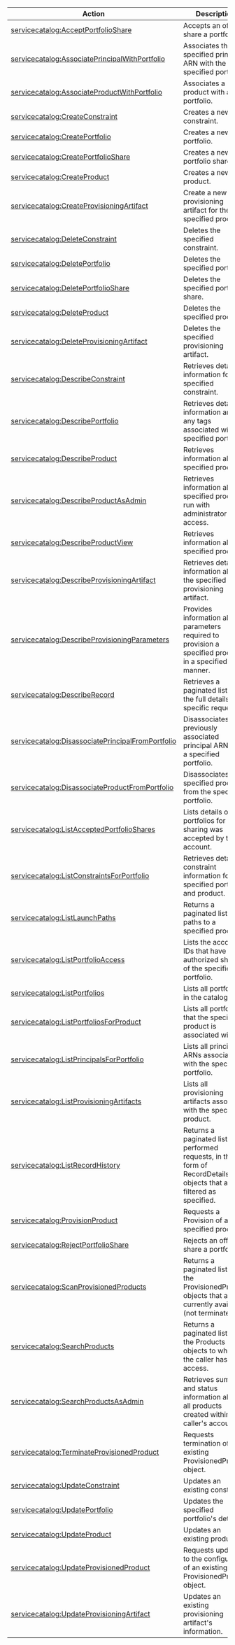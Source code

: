 | Action | Description | Resource | Condition |
| --- | --- | --- | --- |
| [servicecatalog:AcceptPortfolioShare](http://docs.aws.amazon.com/servicecatalog/latest/dg/API_AcceptPortfolioShare.html) | Accepts an offer to share a portfolio. | ??? | ??? |
| [servicecatalog:AssociatePrincipalWithPortfolio](http://docs.aws.amazon.com/servicecatalog/latest/dg/API_AssociatePrincipalWithPortfolio.html) | Associates the specified principal ARN with the specified portfolio. | ??? | ??? |
| [servicecatalog:AssociateProductWithPortfolio](http://docs.aws.amazon.com/servicecatalog/latest/dg/API_AssociateProductWithPortfolio.html) | Associates a product with a portfolio. | ??? | ??? |
| [servicecatalog:CreateConstraint](http://docs.aws.amazon.com/servicecatalog/latest/dg/API_CreateConstraint.html) | Creates a new constraint. | ??? | ??? |
| [servicecatalog:CreatePortfolio](http://docs.aws.amazon.com/servicecatalog/latest/dg/API_CreatePortfolio.html) | Creates a new portfolio. | ??? | ??? |
| [servicecatalog:CreatePortfolioShare](http://docs.aws.amazon.com/servicecatalog/latest/dg/API_CreatePortfolioShare.html) | Creates a new portfolio share. | ??? | ??? |
| [servicecatalog:CreateProduct](http://docs.aws.amazon.com/servicecatalog/latest/dg/API_CreateProduct.html) | Creates a new product. | ??? | ??? |
| [servicecatalog:CreateProvisioningArtifact](http://docs.aws.amazon.com/servicecatalog/latest/dg/API_CreateProvisioningArtifact.html) | Create a new provisioning artifact for the specified product. | ??? | ??? |
| [servicecatalog:DeleteConstraint](http://docs.aws.amazon.com/servicecatalog/latest/dg/API_DeleteConstraint.html) | Deletes the specified constraint. | ??? | ??? |
| [servicecatalog:DeletePortfolio](http://docs.aws.amazon.com/servicecatalog/latest/dg/API_DeletePortfolio.html) | Deletes the specified portfolio. | ??? | ??? |
| [servicecatalog:DeletePortfolioShare](http://docs.aws.amazon.com/servicecatalog/latest/dg/API_DeletePortfolioShare.html) | Deletes the specified portfolio share. | ??? | ??? |
| [servicecatalog:DeleteProduct](http://docs.aws.amazon.com/servicecatalog/latest/dg/API_DeleteProduct.html) | Deletes the specified product. | ??? | ??? |
| [servicecatalog:DeleteProvisioningArtifact](http://docs.aws.amazon.com/servicecatalog/latest/dg/API_DeleteProvisioningArtifact.html) | Deletes the specified provisioning artifact. | ??? | ??? |
| [servicecatalog:DescribeConstraint](http://docs.aws.amazon.com/servicecatalog/latest/dg/API_DescribeConstraint.html) | Retrieves detailed information for a specified constraint. | ??? | ??? |
| [servicecatalog:DescribePortfolio](http://docs.aws.amazon.com/servicecatalog/latest/dg/API_DescribePortfolio.html) | Retrieves detailed information and any tags associated with the specified portfolio. | ??? | ??? |
| [servicecatalog:DescribeProduct](http://docs.aws.amazon.com/servicecatalog/latest/dg/API_DescribeProduct.html) | Retrieves information about a specified product. | ??? | ??? |
| [servicecatalog:DescribeProductAsAdmin](http://docs.aws.amazon.com/servicecatalog/latest/dg/API_DescribeProductAsAdmin.html) | Retrieves information about a specified product, run with administrator access. | ??? | ??? |
| [servicecatalog:DescribeProductView](http://docs.aws.amazon.com/servicecatalog/latest/dg/API_DescribeProductView.html) | Retrieves information about a specified product. | ??? | ??? |
| [servicecatalog:DescribeProvisioningArtifact](http://docs.aws.amazon.com/servicecatalog/latest/dg/API_DescribeProvisioningArtifact.html) | Retrieves detailed information about the specified provisioning artifact. | ??? | ??? |
| [servicecatalog:DescribeProvisioningParameters](http://docs.aws.amazon.com/servicecatalog/latest/dg/API_DescribeProvisioningParameters.html) | Provides information about parameters required to provision a specified product in a specified manner. | ??? | ??? |
| [servicecatalog:DescribeRecord](http://docs.aws.amazon.com/servicecatalog/latest/dg/API_DescribeRecord.html) | Retrieves a paginated list of the full details of a specific request. | ??? | ??? |
| [servicecatalog:DisassociatePrincipalFromPortfolio](http://docs.aws.amazon.com/servicecatalog/latest/dg/API_DisassociatePrincipalFromPortfolio.html) | Disassociates a previously associated principal ARN from a specified portfolio. | ??? | ??? |
| [servicecatalog:DisassociateProductFromPortfolio](http://docs.aws.amazon.com/servicecatalog/latest/dg/API_DisassociateProductFromPortfolio.html) | Disassociates the specified product from the specified portfolio. | ??? | ??? |
| [servicecatalog:ListAcceptedPortfolioShares](http://docs.aws.amazon.com/servicecatalog/latest/dg/API_ListAcceptedPortfolioShares.html) | Lists details of all portfolios for which sharing was accepted by this account. | ??? | ??? |
| [servicecatalog:ListConstraintsForPortfolio](http://docs.aws.amazon.com/servicecatalog/latest/dg/API_ListConstraintsForPortfolio.html) | Retrieves detailed constraint information for the specified portfolio and product. | ??? | ??? |
| [servicecatalog:ListLaunchPaths](http://docs.aws.amazon.com/servicecatalog/latest/dg/API_ListLaunchPaths.html) | Returns a paginated list of all paths to a specified product. | ??? | ??? |
| [servicecatalog:ListPortfolioAccess](http://docs.aws.amazon.com/servicecatalog/latest/dg/API_ListPortfolioAccess.html) | Lists the account IDs that have been authorized sharing of the specified portfolio. | ??? | ??? |
| [servicecatalog:ListPortfolios](http://docs.aws.amazon.com/servicecatalog/latest/dg/API_ListPortfolios.html) | Lists all portfolios in the catalog. | ??? | ??? |
| [servicecatalog:ListPortfoliosForProduct](http://docs.aws.amazon.com/servicecatalog/latest/dg/API_ListPortfoliosForProduct.html) | Lists all portfolios that the specified product is associated with. | ??? | ??? |
| [servicecatalog:ListPrincipalsForPortfolio](http://docs.aws.amazon.com/servicecatalog/latest/dg/API_ListPrincipalsForPortfolio.html) | Lists all principal ARNs associated with the specified portfolio. | ??? | ??? |
| [servicecatalog:ListProvisioningArtifacts](http://docs.aws.amazon.com/servicecatalog/latest/dg/API_ListProvisioningArtifacts.html) | Lists all provisioning artifacts associated with the specified product. | ??? | ??? |
| [servicecatalog:ListRecordHistory](http://docs.aws.amazon.com/servicecatalog/latest/dg/API_ListRecordHistory.html) | Returns a paginated list of all performed requests, in the form of RecordDetails objects that are filtered as specified. | ??? | ??? |
| [servicecatalog:ProvisionProduct](http://docs.aws.amazon.com/servicecatalog/latest/dg/API_ProvisionProduct.html) | Requests a Provision of a specified product. | ??? | ??? |
| [servicecatalog:RejectPortfolioShare](http://docs.aws.amazon.com/servicecatalog/latest/dg/API_RejectPortfolioShare.html) | Rejects an offer to share a portfolio. | ??? | ??? |
| [servicecatalog:ScanProvisionedProducts](http://docs.aws.amazon.com/servicecatalog/latest/dg/API_ScanProvisionedProducts.html) | Returns a paginated list of all the ProvisionedProduct objects that are currently available (not terminated). | ??? | ??? |
| [servicecatalog:SearchProducts](http://docs.aws.amazon.com/servicecatalog/latest/dg/API_SearchProducts.html) | Returns a paginated list all of the Products objects to which the caller has access. | ??? | ??? |
| [servicecatalog:SearchProductsAsAdmin](http://docs.aws.amazon.com/servicecatalog/latest/dg/API_SearchProductsAsAdmin.html) | Retrieves summary and status information about all products created within the caller's account. | ??? | ??? |
| [servicecatalog:TerminateProvisionedProduct](http://docs.aws.amazon.com/servicecatalog/latest/dg/API_TerminateProvisionedProduct.html) | Requests termination of an existing ProvisionedProduct object. | ??? | ??? |
| [servicecatalog:UpdateConstraint](http://docs.aws.amazon.com/servicecatalog/latest/dg/API_UpdateConstraint.html) | Updates an existing constraint. | ??? | ??? |
| [servicecatalog:UpdatePortfolio](http://docs.aws.amazon.com/servicecatalog/latest/dg/API_UpdatePortfolio.html) | Updates the specified portfolio's details. | ??? | ??? |
| [servicecatalog:UpdateProduct](http://docs.aws.amazon.com/servicecatalog/latest/dg/API_UpdateProduct.html) | Updates an existing product. | ??? | ??? |
| [servicecatalog:UpdateProvisionedProduct](http://docs.aws.amazon.com/servicecatalog/latest/dg/API_UpdateProvisionedProduct.html) | Requests updates to the configuration of an existing ProvisionedProduct object. | ??? | ??? |
| [servicecatalog:UpdateProvisioningArtifact](http://docs.aws.amazon.com/servicecatalog/latest/dg/API_UpdateProvisioningArtifact.html) | Updates an existing provisioning artifact's information. | ??? | ??? |

